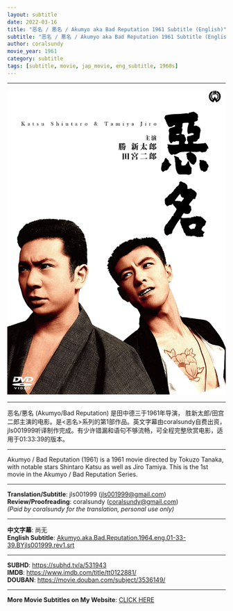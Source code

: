 ```yaml
---
layout: subtitle
date: 2022-03-16
title: "恶名 / 悪名 / Akumyo aka Bad Reputation 1961 Subtitle (English)"
subtitle: "恶名 / 悪名 / Akumyo aka Bad Reputation 1961 Subtitle (English)"
author: coralsundy
movie_year: 1961
category: subtitle
tags: [subtitle, movie, jap_movie, eng_subtitle, 1960s]
---
```


------

<img src="../assets/tt0122881.jpg" alt="tt0122881_cover_art" />

------

恶名/悪名 (Akumyo/Bad Reputation) 是田中德三于1961年导演， 胜新太郎/田宫二郎主演的电影。是<恶名>系列的第1部作品。英文字幕由coralsundy自费出资，jls001999听译制作完成。有少许错漏和语句不够流畅，可全程完整欣赏电影，适用于01:33:39的版本。

------

Akumyo / Bad Reputation (1961) is a 1961 movie directed by Tokuzo Tanaka, with notable stars Shintaro Katsu as well as Jiro Tamiya. This is the 1st movie in the Akumyo / Bad Reputation Series.

------

**Translation/Subtitle**: jls001999 (jls001999@gmail.com)<br>
**Review/Proofreading**: coralsundy (coralsundy@gmail.com)<br>
*(Paid by coralsundy for the translation, personal use only)*

------

**中文字幕**: 尚无<br>
**English Subtitle**: [Akumyo.aka.Bad.Reputation.1964.eng.01-33-39.BYjls001999.rev1.srt](../subtitles/Akumyo.aka.Bad.Reputation.1964.eng.01-33-39.BYjls001999.rev1.srt) 

------

**SUBHD**: <https://subhd.tv/a/531943><br>
**IMDB**: <https://www.imdb.com/title/tt0122881/><br>
**DOUBAN**: <https://movie.douban.com/subject/3536149/>

------

**More Movie Subtitles on My Website**: <a href='{% post_url 2021-01-10-subtitles-summary-list %}'>CLICK HERE</a>


